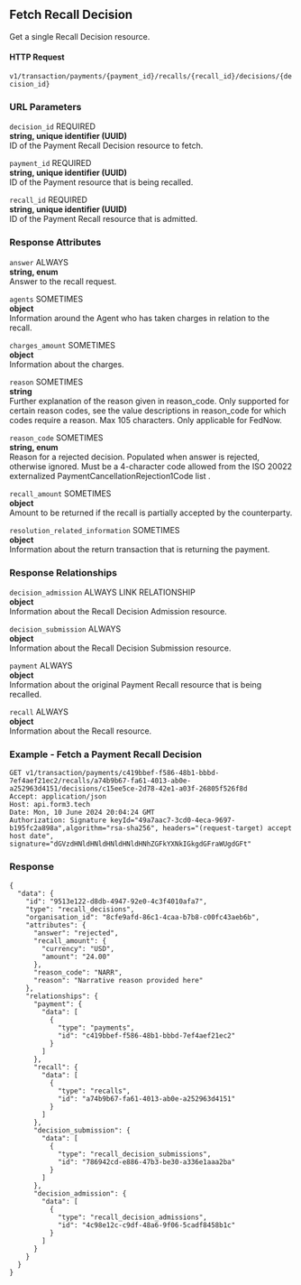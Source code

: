 ## Fetch Recall Decision

Get a single Recall Decision resource.

#### HTTP Request

`v1/transaction/payments/{payment_id}/recalls/{recall_id}/decisions/{decision_id}`

### URL Parameters

`decision_id`
REQUIRED<br>
**string, unique identifier (UUID)**<br>
ID of the Payment Recall Decision resource to fetch.

`payment_id`
REQUIRED<br>
**string, unique identifier (UUID)**<br>
ID of the Payment resource that is being recalled.

`recall_id`
REQUIRED<br>
**string, unique identifier (UUID)**<br>
ID of the Payment Recall resource that is admitted.

### Response Attributes

`answer`
ALWAYS<br>
**string, enum**<br>
Answer to the recall request.

`agents`
SOMETIMES<br>
**object**<br>
Information around the Agent who has taken charges in relation to the recall.

`charges_amount`
SOMETIMES<br>
**object**<br>
Information about the charges.

`reason`
SOMETIMES<br>
**string**<br>
Further explanation of the reason given in reason_code. Only supported for certain reason codes, see the value descriptions in reason_code for which codes require a reason. Max 105 characters. Only applicable for FedNow.

`reason_code`
SOMETIMES<br>
**string, enum**<br>
Reason for a rejected decision. Populated when answer is rejected, otherwise ignored.
Must be a 4-character code allowed from the ISO 20022 externalized PaymentCancellationRejection1Code list .

`recall_amount`
SOMETIMES<br>
**object**<br>
Amount to be returned if the recall is partially accepted by the counterparty.

`resolution_related_information`
SOMETIMES<br>
**object**<br>
Information about the return transaction that is returning the payment.

### Response Relationships

`decision_admission`
ALWAYS
LINK RELATIONSHIP<br>
**object**<br>
Information about the Recall Decision Admission resource.

`decision_submission`
ALWAYS<br>
**object**<br>
Information about the Recall Decision Submission resource.

`payment`
ALWAYS<br>
**object**<br>
Information about the original Payment Recall resource that is being recalled.

`recall`
ALWAYS<br>
**object**<br>
Information about the Recall resource.

### Example - Fetch a Payment Recall Decision

```
GET v1/transaction/payments/c419bbef-f586-48b1-bbbd-7ef4aef21ec2/recalls/a74b9b67-fa61-4013-ab0e-a252963d4151/decisions/c15ee5ce-2d78-42e1-a03f-26805f526f8d
Accept: application/json
Host: api.form3.tech
Date: Mon, 10 June 2024 20:04:24 GMT
Authorization: Signature keyId="49a7aac7-3cd0-4eca-9697-b195fc2a898a",algorithm="rsa-sha256", headers="(request-target) accept host date", signature="dGVzdHNldHNldHNldHNldHNhZGFkYXNkIGkgdGFraWUgdGFt"
```

### Response

``` 
{
  "data": {
    "id": "9513e122-d8db-4947-92e0-4c3f4010afa7",
    "type": "recall_decisions",
    "organisation_id": "8cfe9afd-86c1-4caa-b7b8-c00fc43aeb6b",
    "attributes": {
      "answer": "rejected",
      "recall_amount": {
        "currency": "USD",
        "amount": "24.00"
      },
      "reason_code": "NARR",
      "reason": "Narrative reason provided here"
    },
    "relationships": {
      "payment": {
        "data": [
          {
            "type": "payments",
            "id": "c419bbef-f586-48b1-bbbd-7ef4aef21ec2"
          }
        ]
      },
      "recall": {
        "data": [
          {
            "type": "recalls",
            "id": "a74b9b67-fa61-4013-ab0e-a252963d4151"
          }
        ]
      },
      "decision_submission": {
        "data": [
          {
            "type": "recall_decision_submissions",
            "id": "786942cd-e886-47b3-be30-a336e1aaa2ba"
          }
        ]
      },
      "decision_admission": {
        "data": [
          {
            "type": "recall_decision_admissions",
            "id": "4c98e12c-c9df-48a6-9f06-5cadf8458b1c"
          }
        ]
      }
    }
  }
}
``` 
